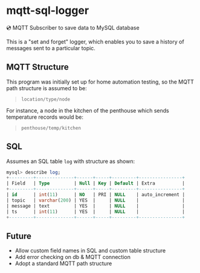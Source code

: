 # mqtt-sql-logger
💿 MQTT Subscriber to save data to MySQL database

This is a "set and forget" logger, which enables you to save a history of messages sent to a particular topic.

## MQTT Structure

This program was initially set up for home automation testing, so the MQTT path structure is assumed to be:

> `location/type/node`

For instance, a node in the kitchen of the penthouse which sends temperature records would be:

> `penthouse/temp/kitchen`

## SQL

Assumes an SQL table `log` with structure as shown:

```sql
mysql> describe log;
+---------+--------------+------+-----+---------+----------------+
| Field   | Type         | Null | Key | Default | Extra          |
+---------+--------------+------+-----+---------+----------------+
| id      | int(11)      | NO   | PRI | NULL    | auto_increment |
| topic   | varchar(200) | YES  |     | NULL    |                |
| message | text         | YES  |     | NULL    |                |
| ts      | int(11)      | YES  |     | NULL    |                |
+---------+--------------+------+-----+---------+----------------+
```

## Future

+ Allow custom field names in SQL and custom table structure
+ Add error checking on db & MQTT connection
+ Adopt a standard MQTT path structure